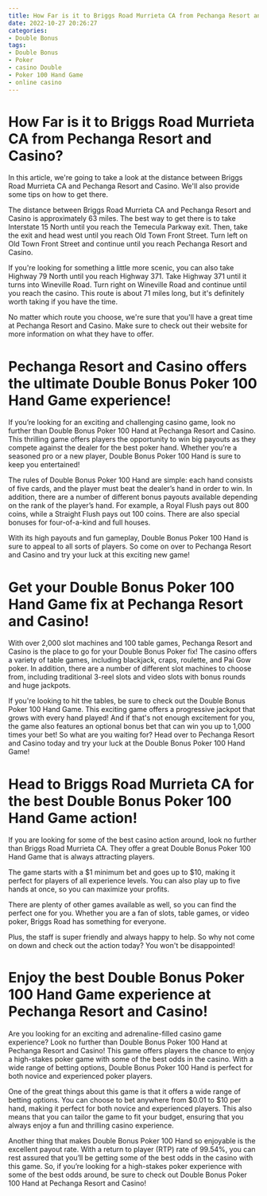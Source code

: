 ```yaml
---
title: How Far is it to Briggs Road Murrieta CA from Pechanga Resort and Casino
date: 2022-10-27 20:26:27
categories:
- Double Bonus
tags:
- Double Bonus
- Poker
- casino Double
- Poker 100 Hand Game
- online casino
---
```



#  How Far is it to Briggs Road Murrieta CA from Pechanga Resort and Casino?

In this article, we're going to take a look at the distance between Briggs Road Murrieta CA and Pechanga Resort and Casino. We'll also provide some tips on how to get there.

The distance between Briggs Road Murrieta CA and Pechanga Resort and Casino is approximately 63 miles. The best way to get there is to take Interstate 15 North until you reach the Temecula Parkway exit. Then, take the exit and head west until you reach Old Town Front Street. Turn left on Old Town Front Street and continue until you reach Pechanga Resort and Casino.

If you're looking for something a little more scenic, you can also take Highway 79 North until you reach Highway 371. Take Highway 371 until it turns into Wineville Road. Turn right on Wineville Road and continue until you reach the casino. This route is about 71 miles long, but it's definitely worth taking if you have the time.

No matter which route you choose, we're sure that you'll have a great time at Pechanga Resort and Casino. Make sure to check out their website for more information on what they have to offer.

#  Pechanga Resort and Casino offers the ultimate Double Bonus Poker 100 Hand Game experience!

If you’re looking for an exciting and challenging casino game, look no further than Double Bonus Poker 100 Hand at Pechanga Resort and Casino. This thrilling game offers players the opportunity to win big payouts as they compete against the dealer for the best poker hand. Whether you’re a seasoned pro or a new player, Double Bonus Poker 100 Hand is sure to keep you entertained!

The rules of Double Bonus Poker 100 Hand are simple: each hand consists of five cards, and the player must beat the dealer’s hand in order to win. In addition, there are a number of different bonus payouts available depending on the rank of the player’s hand. For example, a Royal Flush pays out 800 coins, while a Straight Flush pays out 100 coins. There are also special bonuses for four-of-a-kind and full houses.

With its high payouts and fun gameplay, Double Bonus Poker 100 Hand is sure to appeal to all sorts of players. So come on over to Pechanga Resort and Casino and try your luck at this exciting new game!

#  Get your Double Bonus Poker 100 Hand Game fix at Pechanga Resort and Casino!

With over 2,000 slot machines and 100 table games, Pechanga Resort and Casino is the place to go for your Double Bonus Poker fix! The casino offers a variety of table games, including blackjack, craps, roulette, and Pai Gow poker. In addition, there are a number of different slot machines to choose from, including traditional 3-reel slots and video slots with bonus rounds and huge jackpots.

If you're looking to hit the tables, be sure to check out the Double Bonus Poker 100 Hand Game. This exciting game offers a progressive jackpot that grows with every hand played! And if that's not enough excitement for you, the game also features an optional bonus bet that can win you up to 1,000 times your bet! So what are you waiting for? Head over to Pechanga Resort and Casino today and try your luck at the Double Bonus Poker 100 Hand Game!

#  Head to Briggs Road Murrieta CA for the best Double Bonus Poker 100 Hand Game action!

If you are looking for some of the best casino action around, look no further than Briggs Road Murrieta CA. They offer a great Double Bonus Poker 100 Hand Game that is always attracting players.

The game starts with a $1 minimum bet and goes up to $10, making it perfect for players of all experience levels. You can also play up to five hands at once, so you can maximize your profits.

There are plenty of other games available as well, so you can find the perfect one for you. Whether you are a fan of slots, table games, or video poker, Briggs Road has something for everyone.

Plus, the staff is super friendly and always happy to help. So why not come on down and check out the action today? You won't be disappointed!

#  Enjoy the best Double Bonus Poker 100 Hand Game experience at Pechanga Resort and Casino!

Are you looking for an exciting and adrenaline-filled casino game experience? Look no further than Double Bonus Poker 100 Hand at Pechanga Resort and Casino! This game offers players the chance to enjoy a high-stakes poker game with some of the best odds in the casino. With a wide range of betting options, Double Bonus Poker 100 Hand is perfect for both novice and experienced poker players.

One of the great things about this game is that it offers a wide range of betting options. You can choose to bet anywhere from $0.01 to $10 per hand, making it perfect for both novice and experienced players. This also means that you can tailor the game to fit your budget, ensuring that you always enjoy a fun and thrilling casino experience.

Another thing that makes Double Bonus Poker 100 Hand so enjoyable is the excellent payout rate. With a return to player (RTP) rate of 99.54%, you can rest assured that you’ll be getting some of the best odds in the casino with this game. So, if you’re looking for a high-stakes poker experience with some of the best odds around, be sure to check out Double Bonus Poker 100 Hand at Pechanga Resort and Casino!